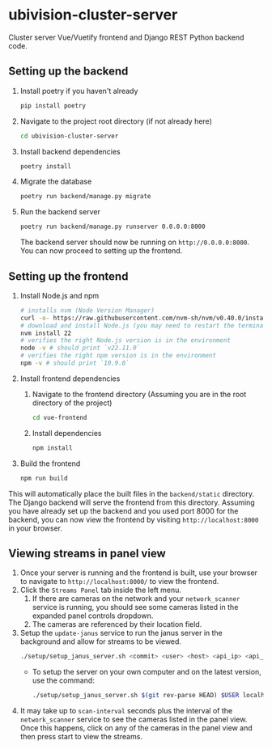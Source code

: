# ubivision-cluster-server
Cluster server Vue/Vuetify frontend and Django REST Python backend code.

## Setting up the backend
1. Install poetry if you haven't already
    ```bash
    pip install poetry
    ``` 
2. Navigate to the project root directory (if not already here)
    ```bash
    cd ubivision-cluster-server
    ```
3. Install backend dependencies
    ```bash
    poetry install
    ```
4.  Migrate the database
    ```bash
    poetry run backend/manage.py migrate
    ```
5.  Run the backend server
    ```bash
    poetry run backend/manage.py runserver 0.0.0.0:8000
    ```
    The backend server should now be running on `http://0.0.0.0:8000`. You can now proceed to setting up the frontend.

## Setting up the frontend
1. Install Node.js and npm

    ```bash
    # installs nvm (Node Version Manager)
    curl -o- https://raw.githubusercontent.com/nvm-sh/nvm/v0.40.0/install.sh | bash
    # download and install Node.js (you may need to restart the terminal)
    nvm install 22
    # verifies the right Node.js version is in the environment
    node -v # should print `v22.11.0`
    # verifies the right npm version is in the environment
    npm -v # should print `10.9.0`
    ```

2. Install frontend dependencies
   1. Navigate to the frontend directory (Assuming you are in the root directory of the project)
        ```bash
        cd vue-frontend
        ```
    2. Install dependencies
        ```bash
        npm install
        ```

3. Build the frontend
    ```bash
    npm run build
    ```

This will automatically place the built files in the `backend/static` directory. The Django backend will serve the frontend from this directory. Assuming you have already set up the backend and you used port 8000 for the backend, you can now view the frontend by visiting `http://localhost:8000` in your browser.

## Viewing streams in panel view
1. Once your server is running and the frontend is built, use your browser to navigate to `http://localhost:8000/` to view the frontend.
2. Click the `Streams Panel` tab inside the left menu.
   1. If there are cameras on the network and your `network_scanner` service is running, you should see some cameras listed in the expanded panel controls dropdown. 
   2. The cameras are referenced by their location field.
3. Setup the `update-janus` service to run the janus server in the background and allow for streams to be viewed.
   ```bash
   ./setup/setup_janus_server.sh <commit> <user> <host> <api_ip> <api_port> [--target-dir <dir>] [--scan-interval <interval>]
   ```
   - To setup the server on your own computer and on the latest version, use the command:
        ```bash
        ./setup/setup_janus_server.sh $(git rev-parse HEAD) $USER localhost localhost 8000
        ```
4. It may take up to `scan-interval` seconds plus the interval of the `network_scanner` service to see the cameras listed in the panel view. Once this happens, click on any of the cameras in the panel view and then press start to view the streams. 